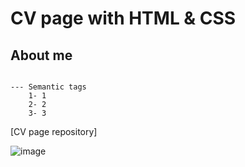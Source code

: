 # CV page with HTML & CSS

## About me


```

--- Semantic tags
    1- 1
    2- 2
    3- 3

```
[CV page repository] 

![image](/images/toshik.jpg)

